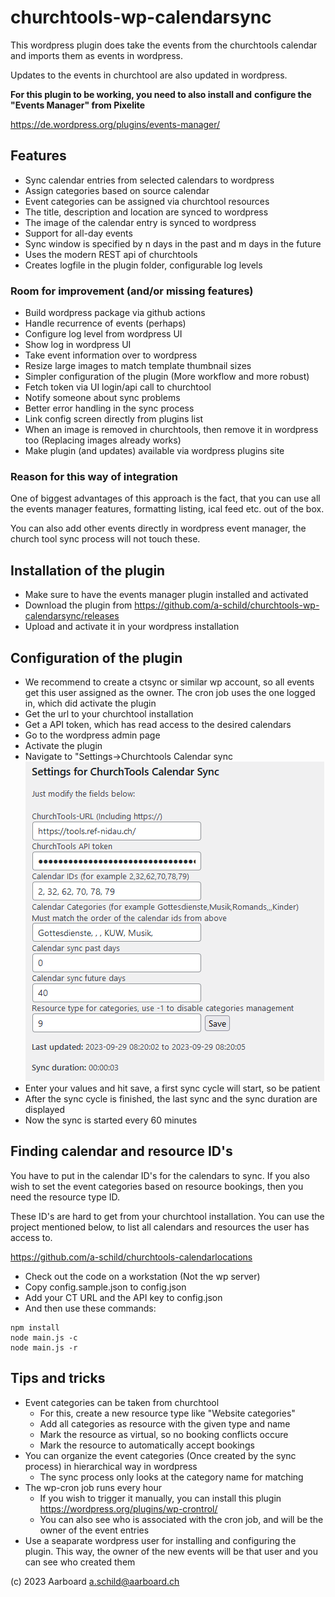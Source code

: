 # churchtools-wp-calendarsync
This wordpress plugin does take the events from the churchtools calendar
and imports them as events in wordpress.

Updates to the events in churchtool are also updated in wordpress.

**For this plugin to be working, you need to also install and**
**configure the "Events Manager" from Pixelite**

https://de.wordpress.org/plugins/events-manager/

## Features
- Sync calendar entries from selected calendars to wordpress
- Assign categories based on source calendar
- Event categories can be assigned via churchtool resources
- The title, description and location are synced to wordpress
- The image of the calendar entry is synced to wordpress
- Support for all-day events
- Sync window is specified by n days in the past and m days in the future
- Uses the modern REST api of churchtools
- Creates logfile in the plugin folder, configurable log levels

### Room for improvement (and/or missing features)
- Build wordpress package via github actions
- Handle recurrence of events (perhaps)
- Configure log level from wordpress UI
- Show log in wordpress UI
- Take event information over to wordpress
- Resize large images to match template thumbnail sizes
- Simpler configuration of the plugin (More workflow and more robust)
- Fetch token via UI login/api call to churchtool
- Notify someone about sync problems
- Better error handling in the sync process
- Link config screen directly from plugins list
- When an image is removed in churchtools, then remove it in wordpress too
  (Replacing images already works)
- Make plugin (and updates) available via wordpress plugins site

### Reason for this way of integration
One of biggest advantages of this approach is the fact,
that you can use all the events manager features, formatting
listing, ical feed etc. out of the box.

You can also add other events directly in wordpress
event manager, the church tool sync process will not touch these.

## Installation of the plugin
- Make sure to have the events manager plugin installed and activated
- Download the plugin from https://github.com/a-schild/churchtools-wp-calendarsync/releases
- Upload and activate it in your wordpress installation

## Configuration of the plugin
- We recommend to create a ctsync or similar wp account,
  so all events get this user assigned as the owner.
  The cron job uses the one logged in, which did activate the plugin
- Get the url to your churchtool installation
- Get a API token, which has read access to the desired calendars
- Go to the wordpress admin page
- Activate the plugin
- Navigate to "Settings->Churchtools Calendar sync
  ![Screenshot of config settings.](docs/settings-dialog.png)
- Enter your values and hit save, a first sync cycle will start, so be patient
- After the sync cycle is finished, the last sync and the sync duration are displayed
- Now the sync is started every 60 minutes

## Finding calendar and resource ID's
You have to put in the calendar ID's for the
calendars to sync.
If you also wish to set the event categories based on
resource bookings, then you need the resource type ID.

These ID's are hard to get from your churchtool installation.
You can use the project mentioned below, to list
all calendars and resources the user has access to.

https://github.com/a-schild/churchtools-calendarlocations

- Check out the code on a workstation (Not the wp server)
- Copy config.sample.json to config.json
- Add your CT URL and the API key to config.json
- And then use these commands:
```
npm install
node main.js -c
node main.js -r
```

## Tips and tricks
- Event categories can be taken from churchtool
  - For this, create a new resource type like "Website categories"
  - Add all categories as resource with the given type and name
  - Mark the resource as virtual, so no booking conflicts occure
  - Mark the resource to automatically accept bookings
- You can organize the event categories (Once created by the sync process)
  in hierarchical way in wordpress
  - The sync process only looks at the category name for matching
- The wp-cron job runs every hour
  - If you wish to trigger it manually, you can install this plugin
    https://wordpress.org/plugins/wp-crontrol/
  - You can also see who is associated with the cron job, and will
    be the owner of the event entries
- Use a seaparate wordpress user for installing and configuring the 
  plugin. This way, the owner of the new events will be that user
  and you can see who created them

(c) 2023 Aarboard a.schild@aarboard.ch
